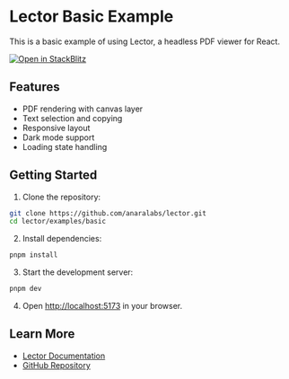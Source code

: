 # Lector Basic Example

This is a basic example of using Lector, a headless PDF viewer for React.

[![Open in StackBlitz](https://developer.stackblitz.com/img/open_in_stackblitz.svg)](https://stackblitz.com/github/anaralabs/lector/tree/main/examples/basic)

## Features

- PDF rendering with canvas layer
- Text selection and copying
- Responsive layout
- Dark mode support
- Loading state handling

## Getting Started

1. Clone the repository:

```bash
git clone https://github.com/anaralabs/lector.git
cd lector/examples/basic
```

2. Install dependencies:

```bash
pnpm install
```

3. Start the development server:

```bash
pnpm dev
```

4. Open [http://localhost:5173](http://localhost:5173) in your browser.

## Learn More

- [Lector Documentation](https://lector-weld.vercel.app/)
- [GitHub Repository](https://github.com/anaralabs/lector)
